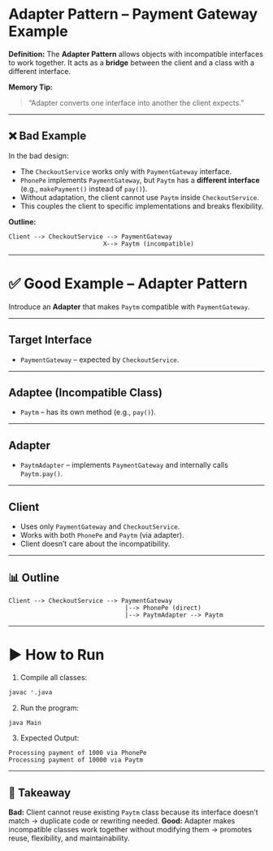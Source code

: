 # Adapter Pattern – Payment Gateway Example

**Definition:**
The **Adapter Pattern** allows objects with incompatible interfaces to work together.
It acts as a **bridge** between the client and a class with a different interface.

**Memory Tip:**

> “Adapter converts one interface into another the client expects.”

---

## ❌ Bad Example

In the bad design:

* The `CheckoutService` works only with `PaymentGateway` interface.
* `PhonePe` implements `PaymentGateway`, but `Paytm` has a **different interface** (e.g., `makePayment()` instead of `pay()`).
* Without adaptation, the client cannot use `Paytm` inside `CheckoutService`.
* This couples the client to specific implementations and breaks flexibility.

**Outline:**

```text
Client --> CheckoutService --> PaymentGateway
                          X--> Paytm (incompatible)
```

---

# ✅ Good Example – Adapter Pattern

Introduce an **Adapter** that makes `Paytm` compatible with `PaymentGateway`.

---

## Target Interface

* `PaymentGateway` – expected by `CheckoutService`.

---

## Adaptee (Incompatible Class)

* `Paytm` – has its own method (e.g., `pay()`).

---

## Adapter

* `PaytmAdapter` – implements `PaymentGateway` and internally calls `Paytm.pay()`.

---

## Client

* Uses only `PaymentGateway` and `CheckoutService`.
* Works with both `PhonePe` and `Paytm` (via adapter).
* Client doesn’t care about the incompatibility.

---

## 📊 Outline

```text
Client --> CheckoutService --> PaymentGateway
                                |--> PhonePe (direct)
                                |--> PaytmAdapter --> Paytm
```

---

# ▶️ How to Run

1. Compile all classes:

```bash
javac *.java
```

2. Run the program:

```bash
java Main
```

3. Expected Output:

```text
Processing payment of 1000 via PhonePe
Processing payment of 10000 via Paytm
```

---

## 🔑 Takeaway

**Bad:** Client cannot reuse existing `Paytm` class because its interface doesn’t match → duplicate code or rewriting needed.
**Good:** Adapter makes incompatible classes work together without modifying them → promotes reuse, flexibility, and maintainability.
